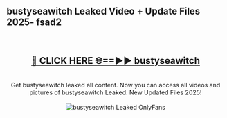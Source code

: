 <h2>bustyseawitch Leaked Video + Update Files 2025- fsad2</h2>
<br>
<div align="center">
<h2><a href="https://libra.edu.pl?bustyseawitch" rel="nofollow">🔴 CLICK HERE 🌐==►► bustyseawitch</a></h2>
<br>
Get bustyseawitch leaked all content. Now you can access all videos and pictures of bustyseawitch Leaked. New Updated Files 2025!
<br>
<br>
<a href="https://libra.edu.pl?bustyseawitch" rel="nofollow" data-target="animated-image.originalLink"><img src="https://i.ibb.co.com/WyWwxjT/player-gif2.gif" alt="bustyseawitch Leaked OnlyFans" style="max-width: 100%; display: inline-block;" data-target="animated-image.originalImage"></a>
</div>
<br>